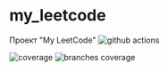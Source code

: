# my_leetcode
Проект "My LeetCode"
![github actions](https://github.com/AlexeyEsipov/myLeetcode/actions/workflows/maven.yml/badge.svg)

[//]: # (![branches]&#40;https://github.com/AlexeyEsipov/myLeetcode/actions/workflows/jacoco.yml/badge.svg&#41; )
[//]: # (![coverage]&#40;.github/badges/jacoco.svg&#41;)
[//]: # (![branches coverage]&#40;.github/badges/branches.svg&#41;)

![coverage](https://img.shields.io/endpoint?url=https://raw.githubusercontent.com/AlexeyEsipov/myLeetcode/master/.github/badges/jacoco.json)
![branches coverage](https://img.shields.io/endpoint?url=https://raw.githubusercontent.com/AlexeyEsipov/myLeetcode/master/.github/badges/branches.json)